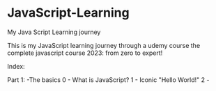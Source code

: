 # JavaScript-Learning
My Java Script Learning journey

This is my JavaScript learning journey through a udemy course the complete javascript course 2023: from zero to expert!

Index:

Part 1:
  -The basics
    0 - What is JavaScript?
    1 - Iconic "Hello World!"
    2 - 
